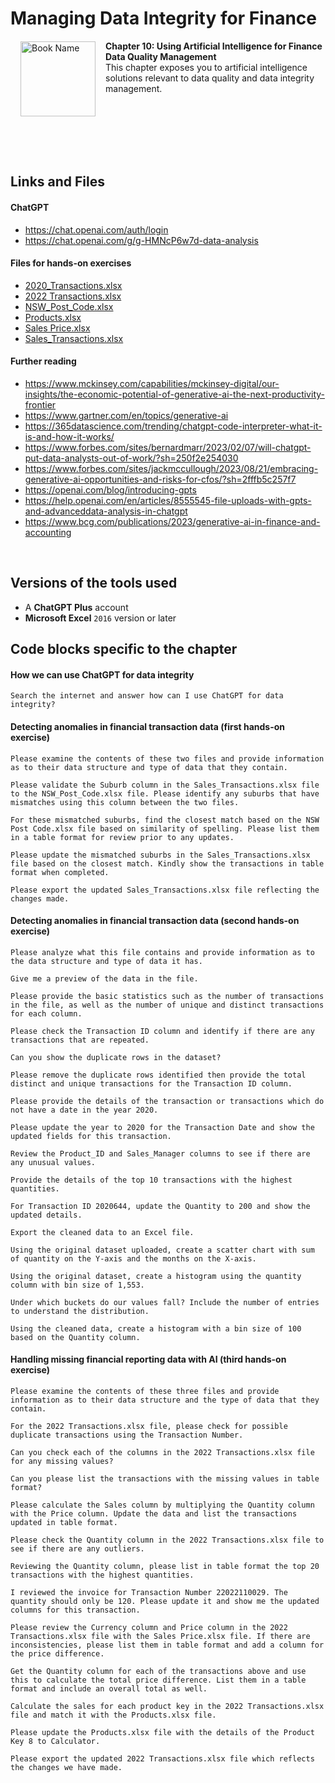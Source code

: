 # Managing Data Integrity for Finance

<a href="https://www.packtpub.com/product/managing-data-integrity-for-finance/9781837630141"><img src="https://content.packt.com/B19758/cover_image_small.jpg" alt="Book Name" height="120px" align="left" style="margin: 0px 15px; border-color: white; border-style: solid; border-width: 1px;"></a>

**Chapter 10: Using Artificial Intelligence for Finance Data Quality Management** <br />
This chapter exposes you to artificial intelligence solutions relevant to data quality and data integrity management.

<br />
<br />
<br />
<br />
<br />

## Links and Files

#### ChatGPT
- https://chat.openai.com/auth/login
- https://chat.openai.com/g/g-HMNcP6w7d-data-analysis

#### Files for hands-on exercises
- [2020_Transactions.xlsx](https://github.com/PacktPublishing/Managing-Data-Integrity-for-Finance/blob/main/ch10/2020_Transactions.xlsx)
- [2022 Transactions.xlsx](https://github.com/PacktPublishing/Managing-Data-Integrity-for-Finance/blob/main/ch10/2022%20Transactions.xlsx)
- [NSW_Post_Code.xlsx](https://github.com/PacktPublishing/Managing-Data-Integrity-for-Finance/blob/main/ch10/NSW_Post_Code.xlsx)
- [Products.xlsx](https://github.com/PacktPublishing/Managing-Data-Integrity-for-Finance/blob/main/ch10/Products.xlsx)
- [Sales Price.xlsx](https://github.com/PacktPublishing/Managing-Data-Integrity-for-Finance/blob/main/ch10/Sales%20Price.xlsx)
- [Sales_Transactions.xlsx](https://github.com/PacktPublishing/Managing-Data-Integrity-for-Finance/blob/main/ch10/Sales_Transactions.xlsx)
#### Further reading
- https://www.mckinsey.com/capabilities/mckinsey-digital/our-insights/the-economic-potential-of-generative-ai-the-next-productivity-frontier
- https://www.gartner.com/en/topics/generative-ai
- https://365datascience.com/trending/chatgpt-code-interpreter-what-it-is-and-how-it-works/
- https://www.forbes.com/sites/bernardmarr/2023/02/07/will-chatgpt-put-data-analysts-out-of-work/?sh=250f2e254030
- https://www.forbes.com/sites/jackmccullough/2023/08/21/embracing-generative-ai-opportunities-and-risks-for-cfos/?sh=2fffb5c257f7
- https://openai.com/blog/introducing-gpts
- https://help.openai.com/en/articles/8555545-file-uploads-with-gpts-and-advanceddata-analysis-in-chatgpt
- https://www.bcg.com/publications/2023/generative-ai-in-finance-and-accounting
<br />

## Versions of the tools used
- A **ChatGPT Plus** account
- **Microsoft Excel** `2016` version or later

## Code blocks specific to the chapter
#### How we can use ChatGPT for data integrity
```
Search the internet and answer how can I use ChatGPT for data integrity?
```

#### Detecting anomalies in financial transaction data (first hands-on exercise)
```
Please examine the contents of these two files and provide information as to their data structure and type of data that they contain.

Please validate the Suburb column in the Sales_Transactions.xlsx file to the NSW_Post_Code.xlsx file. Please identify any suburbs that have mismatches using this column between the two files.

For these mismatched suburbs, find the closest match based on the NSW Post Code.xlsx file based on similarity of spelling. Please list them in a table format for review prior to any updates.

Please update the mismatched suburbs in the Sales_Transactions.xlsx file based on the closest match. Kindly show the transactions in table format when completed.

Please export the updated Sales_Transactions.xlsx file reflecting the changes made.

```

#### Detecting anomalies in financial transaction data (second hands-on exercise)
```
Please analyze what this file contains and provide information as to the data structure and type of data it has.

Give me a preview of the data in the file.

Please provide the basic statistics such as the number of transactions in the file, as well as the number of unique and distinct transactions for each column.

Please check the Transaction ID column and identify if there are any transactions that are repeated.

Can you show the duplicate rows in the dataset?

Please remove the duplicate rows identified then provide the total distinct and unique transactions for the Transaction ID column.

Please provide the details of the transaction or transactions which do not have a date in the year 2020.

Please update the year to 2020 for the Transaction Date and show the updated fields for this transaction.

Review the Product_ID and Sales_Manager columns to see if there are any unusual values.

Provide the details of the top 10 transactions with the highest quantities.

For Transaction ID 2020644, update the Quantity to 200 and show the updated details.

Export the cleaned data to an Excel file.

Using the original dataset uploaded, create a scatter chart with sum of quantity on the Y-axis and the months on the X-axis.

Using the original dataset, create a histogram using the quantity column with bin size of 1,553.

Under which buckets do our values fall? Include the number of entries to understand the distribution.

Using the cleaned data, create a histogram with a bin size of 100 based on the Quantity column.

```

#### Handling missing financial reporting data with AI (third hands-on exercise)
```
Please examine the contents of these three files and provide information as to their data structure and the type of data that they contain.

For the 2022 Transactions.xlsx file, please check for possible duplicate transactions using the Transaction Number.

Can you check each of the columns in the 2022 Transactions.xlsx file for any missing values?

Can you please list the transactions with the missing values in table format?

Please calculate the Sales column by multiplying the Quantity column with the Price column. Update the data and list the transactions updated in table format.

Please check the Quantity column in the 2022 Transactions.xlsx file to see if there are any outliers.

Reviewing the Quantity column, please list in table format the top 20 transactions with the highest quantities.

I reviewed the invoice for Transaction Number 22022110029. The quantity should only be 120. Please update it and show me the updated columns for this transaction.

Please review the Currency column and Price column in the 2022 Transactions.xlsx file with the Sales Price.xlsx file. If there are inconsistencies, please list them in table format and add a column for the price difference.

Get the Quantity column for each of the transactions above and use this to calculate the total price difference. List them in a table format and include an overall total as well.

Calculate the sales for each product key in the 2022 Transactions.xlsx file and match it with the Products.xlsx file.

Please update the Products.xlsx file with the details of the Product Key 8 to Calculator.

Please export the updated 2022 Transactions.xlsx file which reflects the changes we have made.


```
